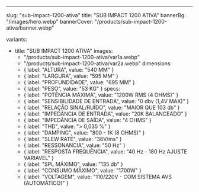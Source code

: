 ---
slug: "sub-impact-1200-ativa"
title: "SUB IMPACT 1200 ATIVA"
bannerBg: "/images/hero.webp"
bannerCover: "/products/sub-impact-1200-ativa/banner.webp"

variants:
  - title: "SUB IMPACT 1200 ATIVA"
    images:
      - "/products/sub-impact-1200-ativa/var1a.webp"
      - "/products/sub-impact-1200-ativa/var2a.webp"
    dimensions:
      - { label: "ALTURA", value: "540 MM" }
      - { label: "LARGURA", value: "595 MM" }
      - { label: "PROFUNDIDADE", value: "695 MM" }
      - { label: "PESO", value: "53 KG" }
    specs:
      - { label: "POTÊNCIA MÁXIMA", value: "1200W RMS (4 OHMS)" }
      - { label: "SENSIBILIDADE DE ENTRADA", value: "0 dbv (1,4V MAX)" }
      - { label: "RELAÇÃO SINAL/RUÍDO", value: "MAIOR QUE 103 db" }
      - { label: "IMPEDÂNCIA DE ENTRADA", value: "20K BALANCEADO" }
      - { label: "IMPEDÂNCIA DE SAÍDA", value: "4 OHMS" }
      - { label: "THD", value: "> 0,035 %" }
      - { label: "DAMPING", value: "800 - 1K (8 OHMS)" }
      - { label: "SLEW RATE", value: "38V/ms" }
      - { label: "RESSONANCIA", value: "50 Hz" }
      - { label: "RESPOSTA FREQUÊNCIA", value: "40 Hz - 180 Hz AJUSTE VARIAVEL" }
      - { label: "SPL MÁXIMO", value: "135 db" }
      - { label: "CONSUMO MÁXIMO", value: "1700W" }
      - { label: "VOLTAGEM", value: "110/220V - COM SISTEMA AVS (AUTOMÁTICO)" } 